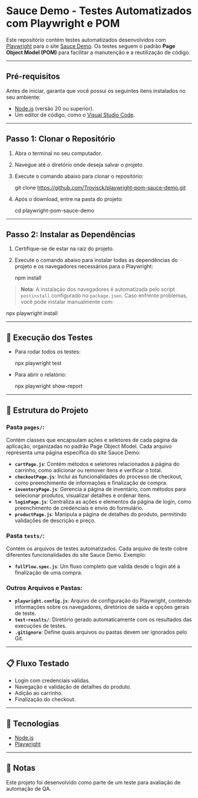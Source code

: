 # Sauce Demo - Testes Automatizados com Playwright e POM

Este repositório contém testes automatizados desenvolvidos com [Playwright](https://playwright.dev/) para o site [Sauce Demo](https://www.saucedemo.com/). Os testes seguem o padrão **Page Object Model (POM)** para facilitar a manutenção e a reutilização de código.

---

## **Pré-requisitos**

Antes de iniciar, garanta que você possui os seguintes itens instalados no seu ambiente:

- [Node.js](https://nodejs.org/) (versão 20 ou superior).
- Um editor de código, como o [Visual Studio Code](https://code.visualstudio.com/).

---

## **Passo 1: Clonar o Repositório**

1. Abra o terminal no seu computador.
2. Navegue até o diretório onde deseja salvar o projeto.
3. Execute o comando abaixo para clonar o repositório:

   git clone https://github.com/Trovisck/playwright-pom-sauce-demo.git

4. Após o download, entre na pasta do projeto:

   cd playwright-pom-sauce-demo

---

## **Passo 2: Instalar as Dependências**

1. Certifique-se de estar na raiz do projeto.
2. Execute o comando abaixo para instalar todas as dependências do projeto e os navegadores necessários para o Playwright:

   npm install

> **Nota**: A instalação dos navegadores é automatizada pelo script `postinstall` configurado no `package.json`. Caso enfrente problemas, você pode instalar manualmente com:

   npx playwright install

---

## **🧪 Execução dos Testes**

- Para rodar todos os testes:

   npx playwright test

- Para abrir o relatório:

   npx playwright show-report

---

## 📂 Estrutura do Projeto

### **Pasta `pages/`**:
Contém classes que encapsulam ações e seletores de cada página da aplicação, organizadas no padrão Page Object Model. Cada arquivo representa uma página específica do site Sauce Demo:

- **`cartPage.js`**: Contém métodos e seletores relacionados à página do carrinho, como adicionar ou remover itens e verificar o total.
- **`checkoutPage.js`**: Inclui as funcionalidades do processo de checkout, como preenchimento de informações e finalização de compra.
- **`inventoryPage.js`**: Gerencia a página de inventário, com métodos para selecionar produtos, visualizar detalhes e ordenar itens.
- **`loginPage.js`**: Centraliza as ações e elementos da página de login, como preenchimento de credenciais e envio do formulário.
- **`productPage.js`**: Manipula a página de detalhes do produto, permitindo validações de descrição e preço.

### **Pasta `tests/`**:
Contém os arquivos de testes automatizados. Cada arquivo de teste cobre diferentes funcionalidades do site Sauce Demo. Exemplo:
- **`fullFlow.spec.js`**: Um fluxo completo que valida desde o login até a finalização de uma compra.

### **Outros Arquivos e Pastas**:
- **`playwright.config.js`**: Arquivo de configuração do Playwright, contendo informações sobre os navegadores, diretórios de saída e opções gerais de teste.
- **`test-results/`**: Diretório gerado automaticamente com os resultados das execuções de testes.
- **`.gitignore`**: Define quais arquivos ou pastas devem ser ignorados pelo Git.

---

## 📋 Fluxo Testado

- Login com credenciais válidas.
- Navegação e validação de detalhes do produto.
- Adição ao carrinho.
- Finalização do checkout.

---

## 🚀 Tecnologias

- [Node.js](https://nodejs.org/)
- [Playwright](https://playwright.dev/)

---

## 📌 Notas

Este projeto foi desenvolvido como parte de um teste para avaliação de automação de QA.
